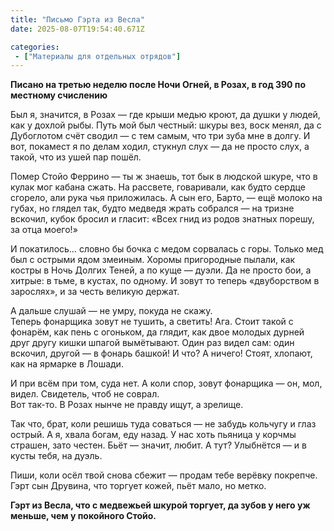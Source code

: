 ```yaml
---
title: "Письмо Гэрта из Весла"
date: 2025-08-07T19:54:40.671Z

categories:
 - ["Материалы для отдельных отрядов"]
---
```


**Писано на третью неделю после Ночи Огней, в Розах, в год 390 по
местному счислению**

Был я, значится, в Розах — где крыши медью кроют, да душки у людей, как
у дохлой рыбы. Путь мой был честный: шкуры вез, воск менял, да с
Дубоглотом счёт сводил — с тем самым, что три зуба мне в долгу. И вот,
покамест я по делам ходил, стукнул слух — да не просто слух, а такой,
что из ушей пар пошёл.

Помер Стойо Феррино — ты ж знаешь, тот бык в людской шкуре, что в кулак
мог кабана сжать. На рассвете, говаривали, как будто сердце сгорело, али
рука чья приложилась. А сын его, Барто, — ещё молоко на губах, но глядел
так, будто медведя жрать собрался — на тризне вскочил, кубок бросил и
гласит: «Всех гнид из родов знатных порешу, за отца моего!»

И покатилось… словно бы бочка с медом сорвалась с горы. Только мед был с
острыми ядом змеиным. Хоромы пригородные пылали, как костры в Ночь
Долгих Теней, а по куще — дуэли. Да не просто бои, а хитрые: в тьме, в
кустах, по одному. И зовут то теперь «двуборством в зарослях», и за
честь великую держат.

А дальше слушай — не умру, покуда не скажу.  
Теперь фонарщика зовут не тушить, а светить! Ага. Стоит такой с фонарём,
как пень с огоньком, да глядит, как двое молодых дурней друг другу кишки
шпагой вымётывают. Один раз видел сам: один вскочил, другой — в фонарь
башкой! И что? А ничего! Стоят, хлопают, как на ярмарке в Лошади.

И при всём при том, суда нет. А коли спор, зовут фонарщика — он, мол,
видел. Свидетель, чтоб не соврал.  
Вот так-то. В Розах нынче не правду ищут, а зрелище.

Так что, брат, коли решишь туда соваться — не забудь кольчугу и глаз
острый. А я, хвала богам, еду назад. У нас хоть пьяница у корчмы
страшен, зато честен. Бьёт — значит, любит. А тут? Улыбнётся — и в кусты
тебя, на дуэль.

Пиши, коли осёл твой снова сбежит — продам тебе верёвку покрепче.  
Гэрт сын Друвина, что торгует кожей, пьёт мало, но метко.

**Гэрт из Весла, что с медвежьей шкурой торгует, да зубов у него уж
меньше, чем у покойного Стойо.**
